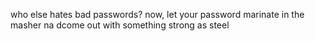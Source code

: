 who else hates bad passwords? now, let your password marinate in the masher na dcome out with something strong as steel 